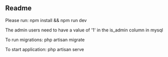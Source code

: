 ## Readme

Please run:
  npm install && npm run dev

The admin users need to have a value of '1' in the is_admin column in mysql

To run migrations:
  php artisan migrate

To start application:
  php artisan serve